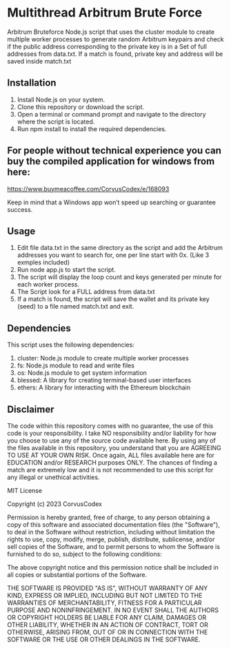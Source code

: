 # Multithread Arbitrum Brute Force

Arbitrum Bruteforce Node.js script that uses the cluster module to create multiple worker processes to generate random Arbitrum keypairs and check if the public address corresponding to the private key is in a Set of full addresses from data.txt. If a match is found, private key and address will be saved inside match.txt

## Installation

1. Install Node.js on your system.
2. Clone this repository or download the script.
3. Open a terminal or command prompt and navigate to the directory where the script is located.
4. Run npm install to install the required dependencies.

## For people without technical experience you can buy the compiled application for windows from here:
https://www.buymeacoffee.com/CorvusCodex/e/168093

Keep in mind that a Windows app won’t speed up searching or guarantee success.

## Usage

1. Edit file data.txt in the same directory as the script and add the Arbitrum addresses you want to search for, one per line start with 0x. (Like 3 exmples included)
2. Run node app.js to start the script.
3. The script will display the loop count and keys generated per minute for each worker process.
4. The Script look for a FULL address from data.txt
5. If a match is found, the script will save the wallet and its private key (seed) to a file named match.txt and exit.

## Dependencies
This script uses the following dependencies:

1. cluster: Node.js module to create multiple worker processes
2. fs: Node.js module to read and write files
3. os: Node.js module to get system information
4. blessed: A library for creating terminal-based user interfaces
5. ethers: A library for interacting with the Ethereum blockchain

## Disclaimer

The code within this repository comes with no guarantee, the use of this code is your responsibility. I take NO responsibility and/or liability for how you choose to use any of the source code available here. By using any of the files available in this repository, you understand that you are AGREEING TO USE AT YOUR OWN RISK. Once again, ALL files available here are for EDUCATION and/or RESEARCH purposes ONLY. The chances of finding a match are extremely low and it is not recommended to use this script for any illegal or unethical activities.


MIT License

Copyright (c) 2023 CorvusCodex

Permission is hereby granted, free of charge, to any person obtaining a copy
of this software and associated documentation files (the "Software"), to deal
in the Software without restriction, including without limitation the rights
to use, copy, modify, merge, publish, distribute, sublicense, and/or sell
copies of the Software, and to permit persons to whom the Software is
furnished to do so, subject to the following conditions:

The above copyright notice and this permission notice shall be included in all
copies or substantial portions of the Software.

THE SOFTWARE IS PROVIDED "AS IS", WITHOUT WARRANTY OF ANY KIND, EXPRESS OR
IMPLIED, INCLUDING BUT NOT LIMITED TO THE WARRANTIES OF MERCHANTABILITY,
FITNESS FOR A PARTICULAR PURPOSE AND NONINFRINGEMENT. IN NO EVENT SHALL THE
AUTHORS OR COPYRIGHT HOLDERS BE LIABLE FOR ANY CLAIM, DAMAGES OR OTHER
LIABILITY, WHETHER IN AN ACTION OF CONTRACT, TORT OR OTHERWISE, ARISING FROM,
OUT OF OR IN CONNECTION WITH THE SOFTWARE OR THE USE OR OTHER DEALINGS IN THE
SOFTWARE.
